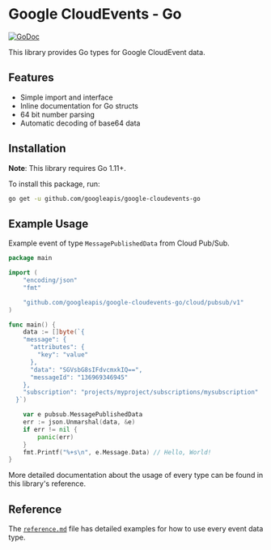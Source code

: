 # Google CloudEvents - Go

[![GoDoc](https://img.shields.io/badge/go-documentation-blue.svg?style=flat-square)](https://pkg.go.dev/mod/github.com/googleapis/google-cloudevents-go)

This library provides Go types for Google CloudEvent data.

## Features

- Simple import and interface
- Inline documentation for Go structs
- 64 bit number parsing
- Automatic decoding of base64 data

## Installation

**Note**: This library requires Go 1.11+.

To install this package, run:

``` sh
go get -u github.com/googleapis/google-cloudevents-go
```

## Example Usage

Example event of type `MessagePublishedData` from Cloud Pub/Sub.

```go
package main

import (
	"encoding/json"
	"fmt"

	"github.com/googleapis/google-cloudevents-go/cloud/pubsub/v1"
)

func main() {
	data := []byte(`{
    "message": {
      "attributes": {
        "key": "value"
      },
      "data": "SGVsbG8sIFdvcmxkIQ==",
      "messageId": "136969346945"
    },
    "subscription": "projects/myproject/subscriptions/mysubscription"
  }`)

	var e pubsub.MessagePublishedData
	err := json.Unmarshal(data, &e)
	if err != nil {
		panic(err)
	}
	fmt.Printf("%+s\n", e.Message.Data) // Hello, World!
}
```

More detailed documentation about the usage of every type can be found in this library's reference.

## Reference

The [`reference.md`](reference.md) file has detailed examples for how to use every event data type.
